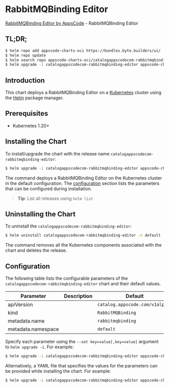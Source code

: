 # RabbitMQBinding Editor

[RabbitMQBinding Editor by AppsCode](https://appscode.com) - RabbitMQBinding Editor

## TL;DR;

```bash
$ helm repo add appscode-charts-oci https://bundles.byte.builders/ui/
$ helm repo update
$ helm search repo appscode-charts-oci/catalogappscodecom-rabbitmqbinding-editor --version=v0.8.0
$ helm upgrade -i catalogappscodecom-rabbitmqbinding-editor appscode-charts-oci/catalogappscodecom-rabbitmqbinding-editor -n default --create-namespace --version=v0.8.0
```

## Introduction

This chart deploys a RabbitMQBinding Editor on a [Kubernetes](http://kubernetes.io) cluster using the [Helm](https://helm.sh) package manager.

## Prerequisites

- Kubernetes 1.20+

## Installing the Chart

To install/upgrade the chart with the release name `catalogappscodecom-rabbitmqbinding-editor`:

```bash
$ helm upgrade -i catalogappscodecom-rabbitmqbinding-editor appscode-charts-oci/catalogappscodecom-rabbitmqbinding-editor -n default --create-namespace --version=v0.8.0
```

The command deploys a RabbitMQBinding Editor on the Kubernetes cluster in the default configuration. The [configuration](#configuration) section lists the parameters that can be configured during installation.

> **Tip**: List all releases using `helm list`

## Uninstalling the Chart

To uninstall the `catalogappscodecom-rabbitmqbinding-editor`:

```bash
$ helm uninstall catalogappscodecom-rabbitmqbinding-editor -n default
```

The command removes all the Kubernetes components associated with the chart and deletes the release.

## Configuration

The following table lists the configurable parameters of the `catalogappscodecom-rabbitmqbinding-editor` chart and their default values.

|     Parameter      | Description |                  Default                   |
|--------------------|-------------|--------------------------------------------|
| apiVersion         |             | <code>catalog.appscode.com/v1alpha1</code> |
| kind               |             | <code>RabbitMQBinding</code>               |
| metadata.name      |             | <code>rabbitmqbinding</code>               |
| metadata.namespace |             | <code>default</code>                       |


Specify each parameter using the `--set key=value[,key=value]` argument to `helm upgrade -i`. For example:

```bash
$ helm upgrade -i catalogappscodecom-rabbitmqbinding-editor appscode-charts-oci/catalogappscodecom-rabbitmqbinding-editor -n default --create-namespace --version=v0.8.0 --set apiVersion=catalog.appscode.com/v1alpha1
```

Alternatively, a YAML file that specifies the values for the parameters can be provided while
installing the chart. For example:

```bash
$ helm upgrade -i catalogappscodecom-rabbitmqbinding-editor appscode-charts-oci/catalogappscodecom-rabbitmqbinding-editor -n default --create-namespace --version=v0.8.0 --values values.yaml
```
